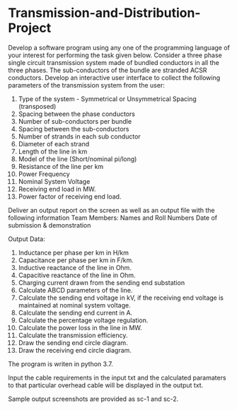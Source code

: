 # Transmission-and-Distribution-Project
Develop a software program using any one of the programming language of your interest for performing the task given below.
Consider a three phase single circuit transmission system made of bundled conductors in all the three phases. The sub-conductors of the bundle are stranded ACSR conductors.
Develop an interactive user interface to collect the following parameters of the transmission system from the user:
1. Type of the system - Symmetrical or Unsymmetrical Spacing (transposed)
2. Spacing between the phase conductors
3. Number of sub-conductors per bundle
4. Spacing between the sub-conductors
5. Number of strands in each sub conductor
6. Diameter of each strand
7. Length of the line in km
8. Model of the line (Short/nominal pi/long)
9. Resistance of the line per km
10. Power Frequency
11. Nominal System Voltage
12. Receiving end load in MW.
13. Power factor of receiving end load.

Deliver an output report on the screen as well as an output file with the following information
Team Members: Names and Roll Numbers
Date of submission & demonstration

Output Data:
1. Inductance per phase per km in H/km
2. Capacitance per phase per km in F/km.
3. Inductive reactance of the line in Ohm.
4. Capacitive reactance of the line in Ohm.
5. Charging current drawn from the sending end substation
6. Calculate ABCD parameters of the line.
7. Calculate the sending end voltage in kV, if the receiving end voltage is maintained at nominal system voltage.
8. Calculate the sending end current in A.
9. Calculate the percentage voltage regulation.
10. Calculate the power loss in the line in MW.
11. Calculate the transmission efficiency.
12. Draw the sending end circle diagram.
13. Draw the receiving end circle diagram.


The program is writen in python 3.7.

Input the cable requirements in the input txt and the calculated paramaters to that particular overhead cable will be displayed in the output txt.<br/>

Sample output screenshots are provided as sc-1 and sc-2.
